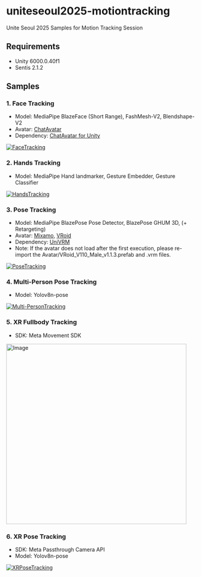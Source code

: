 # uniteseoul2025-motiontracking
Unite Seoul 2025 Samples for Motion Tracking Session

## Requirements ##
- Unity 6000.0.40f1
- Sentis 2.1.2

## Samples ##

### 1. Face Tracking ###
- Model: MediaPipe BlazeFace (Short Range), FashMesh-V2, Blendshape-V2
- Avatar: [ChatAvatar](https://hyper3d.ai/chatavatar)
- Dependency: [ChatAvatar for Unity](https://deemos.gumroad.com/l/ChatAvatarImportTool-Unity)

[![FaceTracking](https://img.youtube.com/vi/pgqtfsEd8xg/0.jpg)](https://www.youtube.com/watch?v=pgqtfsEd8xg)

### 2. Hands Tracking ###
- Model: MediaPipe Hand landmarker, Gesture Embedder, Gesture Classifier

[![HandsTracking](https://img.youtube.com/vi/sIXdtmpgyI8/0.jpg)](https://www.youtube.com/watch?v=sIXdtmpgyI8)

### 3. Pose Tracking ###
- Model: MediaPipe BlazePose Pose Detector, BlazePose GHUM 3D, (+ Retargeting)
- Avatar: [Mixamo](https://www.mixamo.com/), [VRoid](https://github.com/hinzka/52blendshapes-for-VRoid-face/tree/main)
- Dependency: [UniVRM](https://github.com/vrm-c/UniVRM/releases/tag/v0.128.3)
- Note: If the avatar does not load after the first execution, please re-import the Avatar/VRoid_V110_Male_v1.1.3.prefab and .vrm files.

[![PoseTracking](https://img.youtube.com/vi/D1YAG6eKwXo/0.jpg)](https://www.youtube.com/watch?v=D1YAG6eKwXo)

### 4. Multi-Person Pose Tracking ###
- Model: Yolov8n-pose

[![Multi-PersonTracking](https://img.youtube.com/vi/WvKL3Q2Pho8/0.jpg)](https://www.youtube.com/watch?v=WvKL3Q2Pho8)

### 5. XR Fullbody Tracking ###
- SDK: Meta Movement SDK

<img width="480" alt="Image" src="https://github.com/user-attachments/assets/792f5feb-4b92-4f6d-8fdd-45f72b4fef29" />
  
### 6. XR Pose Tracking ###
- SDK: Meta Passthrough Camera API
- Model: Yolov8n-pose

[![XRPoseTracking](https://img.youtube.com/vi/DpoQ3r1R8Bw/0.jpg)](https://www.youtube.com/watch?v=DpoQ3r1R8Bw)

